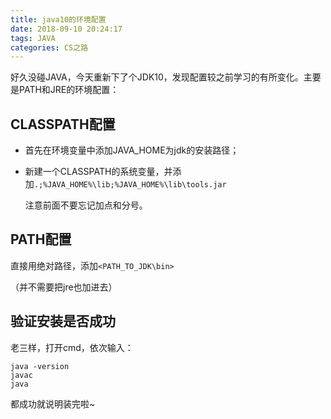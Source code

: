 ```yaml
---
title: java10的环境配置
date: 2018-09-10 20:24:17
tags: JAVA
categories: CS之路
---
```

好久没碰JAVA，今天重新下了个JDK10，发现配置较之前学习的有所变化。主要是PATH和JRE的环境配置：

<!--more-->

## CLASSPATH配置
* 首先在环境变量中添加JAVA_HOME为jdk的安装路径；
* 新建一个CLASSPATH的系统变量，并添加`.;%JAVA_HOME%\lib;%JAVA_HOME%\lib\tools.jar`
  
  注意前面不要忘记加点和分号。


## PATH配置
直接用绝对路径，添加`<PATH_TO_JDK\bin>`

（并不需要把jre也加进去）

## 验证安装是否成功
老三样，打开cmd，依次输入：
```
java -version
javac
java
```
都成功就说明装完啦~
